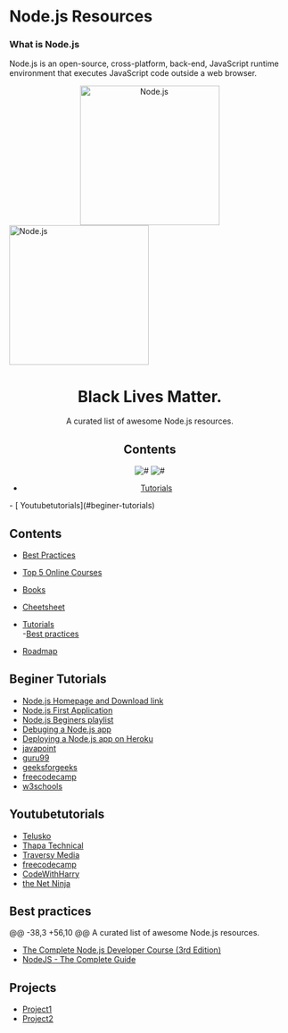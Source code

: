 # Node.js Resources
### What is Node.js 
Node.js is an open-source, cross-platform, back-end, JavaScript runtime environment that executes JavaScript code outside a web browser. 

<div align="center">
		<img width="250" src="https://devicons.github.io/devicon/devicon.git/icons/nodejs/nodejs-original-wordmark.svg" alt="Node.js">
	</div>
<img width="250" src="https://devicons.github.io/devicon/devicon.git/icons/nodejs/nodejs-original-wordmark.svg" alt="Node.js">
</div>
<div align="center">

# Black Lives Matter.

A curated list of awesome Node.js resources.
## Contents

![#](https://badgen.net/badge/best-practices/5+/red)
![#](https://badgen.net/badge/educational/5+/green)
- [Tutorials](#beginer-tutorials)<br/> 

</div>
- [ Youtubetutorials](#beginer-tutorials)<br/> 

## Contents
- [Best Practices](#beginer-tutorials)<br/> 

- [Top 5 Online Courses](#beginer-tutorials)<br/> 

- [Books](#beginer-tutorials)<br/> 

- [Cheetsheet](https://gist.github.com/LeCoupa/985b82968d8285987dc3)

- [Tutorials](#beginer-tutorials)<br/> -[Best practices](#best-practices)
- [Roadmap](https://github.com/aliyr/Nodejs-Developer-Roadmap/blob/master/Node.js-developer-roadmap.png)

## Beginer Tutorials

- [Node.js Homepage and Download link](https://nodejs.org/en/)
- [Node.js First Application ](https://www.tutorialspoint.com/nodejs/nodejs_first_application.htm)
- [Node.js Beginers playlist](https://www.youtube.com/watch?v=w-7RQ46RgxU&list=PL4cUxeGkcC9gcy9lrvMJ75z9maRw4byYp)
- [Debuging a Node.js app](https://blog.heroku.com/debug-node-applications)
- [Deploying a Node.js app on Heroku](https://devcenter.heroku.com/articles/deploying-nodejs)
- [javapoint](https://www.javatpoint.com/nodejs-tutorial)
- [guru99](https://www.guru99.com/node-js-tutorial.html)
- [geeksforgeeks](https://www.geeksforgeeks.org/nodejs-tutorials/)
- [freecodecamp](https://www.freecodecamp.org/news/the-definitive-node-js-handbook-6912378afc6e/)
- [w3schools](https://www.w3schools.com/nodejs/)

## Youtubetutorials
-  [Telusko](https://www.youtube.com/watch?v=vJEO57B05Sg) 
-  [Thapa Technical](https://www.youtube.com/watch?v=ipnWAKoiBtY&t=4343s) 
-  [Traversy Media](https://www.youtube.com/watch?v=fBNz5xF-Kx4) 
-  [freecodecamp](https://www.youtube.com/watch?v=RLtyhwFtXQA) 
-  [CodeWithHarry](https://www.youtube.com/watch?v=YFmgNiimfyk&t=946s)
-  [the Net Ninja](https://www.youtube.com/playlist?list=PL4cUxeGkcC9gcy9lrvMJ75z9maRw4byYp)


## Best practices

@@ -38,3 +56,10 @@ A curated list of awesome Node.js resources.
- [The Complete Node.js Developer Course (3rd Edition)](https://www.udemy.com/course/the-complete-nodejs-developer-course-2/)
- [NodeJS - The Complete Guide](https://www.udemy.com/course/nodejs-the-complete-guide/)

## Projects

- [Project1](https://www.youtube.com/watch?v=ZVznzY7EjuY)
- [Project2](https://www.youtube.com/watch?v=Dkh2IjrAkVI)



